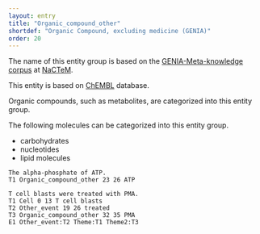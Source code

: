```yaml
---
layout: entry
title: "Organic_compound_other"
shortdef: "Organic Compound, excluding medicine (GENIA)"
order: 20
---
```


The name of this entity group is based on the <a href="http://www.nactem.ac.uk/meta-knowledge/">GENIA-Meta-knowledge corpus</a> at <a href="http://www.nactem.ac.uk/">NaCTeM</a>.

This entity is based on <a href="https://www.ebi.ac.uk/chembl/">ChEMBL</a> database.

Organic compounds, such as metabolites, are categorized into this entity group.

The following molecules can be categorized into this entity group.
- carbohydrates
- nucleotides
- lipid molecules

~~~ ann
The alpha-phosphate of ATP.
T1 Organic_compound_other 23 26 ATP
~~~
~~~ann
T cell blasts were treated with PMA.
T1 Cell 0 13 T cell blasts
T2 Other_event 19 26 treated
T3 Organic_compound_other 32 35 PMA
E1 Other_event:T2 Theme:T1 Theme2:T3
~~~

<!-- details -->
